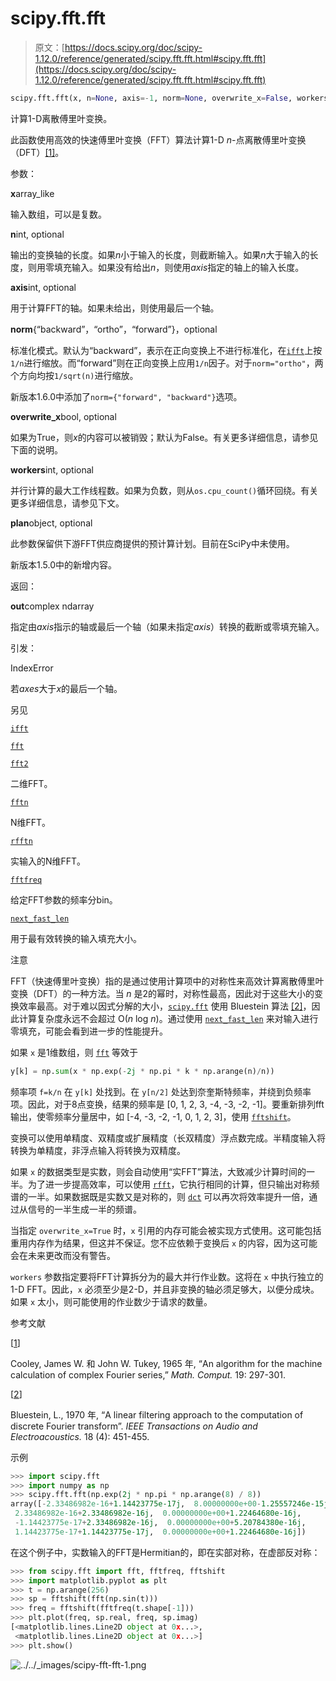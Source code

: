 # scipy.fft.fft

> 原文：[https://docs.scipy.org/doc/scipy-1.12.0/reference/generated/scipy.fft.fft.html#scipy.fft.fft](https://docs.scipy.org/doc/scipy-1.12.0/reference/generated/scipy.fft.fft.html#scipy.fft.fft)

```py
scipy.fft.fft(x, n=None, axis=-1, norm=None, overwrite_x=False, workers=None, *, plan=None)
```

计算1-D离散傅里叶变换。

此函数使用高效的快速傅里叶变换（FFT）算法计算1-D *n*-点离散傅里叶变换（DFT）[[1]](#r33a4a1a5944b-1)。

参数：

**x**array_like

输入数组，可以是复数。

**n**int, optional

输出的变换轴的长度。如果*n*小于输入的长度，则截断输入。如果*n*大于输入的长度，则用零填充输入。如果没有给出*n*，则使用*axis*指定的轴上的输入长度。

**axis**int, optional

用于计算FFT的轴。如果未给出，则使用最后一个轴。

**norm**{“backward”，“ortho”，“forward”}，optional

标准化模式。默认为“backward”，表示在正向变换上不进行标准化，在[`ifft`](https://docs.scipy.org/doc/scipy-1.12.0/reference/generated/scipy.fft.ifft.html#scipy.fft.ifft "scipy.fft.ifft")上按`1/n`进行缩放。而“forward”则在正向变换上应用`1/n`因子。对于`norm="ortho"`，两个方向均按`1/sqrt(n)`进行缩放。

新版本1.6.0中添加了`norm={"forward", "backward"}`选项。

**overwrite_x**bool, optional

如果为True，则*x*的内容可以被销毁；默认为False。有关更多详细信息，请参见下面的说明。

**workers**int, optional

并行计算的最大工作线程数。如果为负数，则从`os.cpu_count()`循环回绕。有关更多详细信息，请参见下文。

**plan**object, optional

此参数保留供下游FFT供应商提供的预计算计划。目前在SciPy中未使用。

新版本1.5.0中的新增内容。

返回：

**out**complex ndarray

指定由*axis*指示的轴或最后一个轴（如果未指定*axis*）转换的截断或零填充输入。

引发：

IndexError

若*axes*大于*x*的最后一个轴。

另见

[`ifft`](https://docs.scipy.org/doc/scipy-1.12.0/reference/generated/scipy.fft.ifft.html#scipy.fft.ifft "scipy.fft.ifft")

[`fft`](https://docs.scipy.org/doc/scipy-1.12.0/reference/generated/scipy.fft.fft.html#scipy.fft.fft)

[`fft2`](https://docs.scipy.org/doc/scipy-1.12.0/reference/generated/scipy.fft.fft2.html#scipy.fft.fft2 "scipy.fft.fft2")

二维FFT。

[`fftn`](https://docs.scipy.org/doc/scipy-1.12.0/reference/generated/scipy.fft.fftn.html#scipy.fft.fftn "scipy.fft.fftn")

N维FFT。

[`rfftn`](https://docs.scipy.org/doc/scipy-1.12.0/reference/generated/scipy.fft.rfftn.html#scipy.fft.rfftn "scipy.fft.rfftn")

实输入的N维FFT。

[`fftfreq`](https://docs.scipy.org/doc/scipy-1.12.0/reference/generated/scipy.fft.fftfreq.html#scipy.fft.fftfreq "scipy.fft.fftfreq")

给定FFT参数的频率分bin。

[`next_fast_len`](https://docs.scipy.org/doc/scipy-1.12.0/reference/generated/scipy.fft.next_fast_len.html#scipy.fft.next_fast_len "scipy.fft.next_fast_len")

用于最有效转换的输入填充大小。

注意

FFT（快速傅里叶变换）指的是通过使用计算项中的对称性来高效计算离散傅里叶变换（DFT）的一种方法。当 *n* 是2的幂时，对称性最高，因此对于这些大小的变换效率最高。对于难以因式分解的大小，[`scipy.fft`](../fft.html#module-scipy.fft "scipy.fft") 使用 Bluestein 算法 [[2]](#r33a4a1a5944b-2)，因此计算复杂度永远不会超过 O(*n* log *n*)。通过使用 [`next_fast_len`](scipy.fft.next_fast_len.html#scipy.fft.next_fast_len "scipy.fft.next_fast_len") 来对输入进行零填充，可能会看到进一步的性能提升。

如果 `x` 是1维数组，则 [`fft`](#scipy.fft.fft "scipy.fft.fft") 等效于

```py
y[k] = np.sum(x * np.exp(-2j * np.pi * k * np.arange(n)/n)) 
```

频率项 `f=k/n` 在 `y[k]` 处找到。在 `y[n/2]` 处达到奈奎斯特频率，并绕到负频率项。因此，对于8点变换，结果的频率是 [0, 1, 2, 3, -4, -3, -2, -1]。要重新排列fft输出，使零频率分量居中，如 [-4, -3, -2, -1, 0, 1, 2, 3]，使用 [`fftshift`](scipy.fft.fftshift.html#scipy.fft.fftshift "scipy.fft.fftshift")。

变换可以使用单精度、双精度或扩展精度（长双精度）浮点数完成。半精度输入将转换为单精度，非浮点输入将转换为双精度。

如果 `x` 的数据类型是实数，则会自动使用“实FFT”算法，大致减少计算时间的一半。为了进一步提高效率，可以使用 [`rfft`](scipy.fft.rfft.html#scipy.fft.rfft "scipy.fft.rfft")，它执行相同的计算，但只输出对称频谱的一半。如果数据既是实数又是对称的，则 [`dct`](scipy.fft.dct.html#scipy.fft.dct "scipy.fft.dct") 可以再次将效率提升一倍，通过从信号的一半生成一半的频谱。

当指定 `overwrite_x=True` 时，`x` 引用的内存可能会被实现方式使用。这可能包括重用内存作为结果，但这并不保证。您不应依赖于变换后 `x` 的内容，因为这可能会在未来更改而没有警告。

`workers` 参数指定要将FFT计算拆分为的最大并行作业数。这将在 `x` 中执行独立的1-D FFT。因此，`x` 必须至少是2-D，并且非变换的轴必须足够大，以便分成块。如果 `x` 太小，则可能使用的作业数少于请求的数量。

参考文献

[[1](#id1)]

Cooley, James W. 和 John W. Tukey, 1965 年, “An algorithm for the machine calculation of complex Fourier series,” *Math. Comput.* 19: 297-301.

[[2](#id2)]

Bluestein, L., 1970 年, “A linear filtering approach to the computation of discrete Fourier transform”. *IEEE Transactions on Audio and Electroacoustics.* 18 (4): 451-455.

示例

```py
>>> import scipy.fft
>>> import numpy as np
>>> scipy.fft.fft(np.exp(2j * np.pi * np.arange(8) / 8))
array([-2.33486982e-16+1.14423775e-17j,  8.00000000e+00-1.25557246e-15j,
 2.33486982e-16+2.33486982e-16j,  0.00000000e+00+1.22464680e-16j,
 -1.14423775e-17+2.33486982e-16j,  0.00000000e+00+5.20784380e-16j,
 1.14423775e-17+1.14423775e-17j,  0.00000000e+00+1.22464680e-16j]) 
```

在这个例子中，实数输入的FFT是Hermitian的，即在实部对称，在虚部反对称：

```py
>>> from scipy.fft import fft, fftfreq, fftshift
>>> import matplotlib.pyplot as plt
>>> t = np.arange(256)
>>> sp = fftshift(fft(np.sin(t)))
>>> freq = fftshift(fftfreq(t.shape[-1]))
>>> plt.plot(freq, sp.real, freq, sp.imag)
[<matplotlib.lines.Line2D object at 0x...>,
 <matplotlib.lines.Line2D object at 0x...>]
>>> plt.show() 
```

![../../_images/scipy-fft-fft-1.png](../Images/804529bc158e9d5b55381632892c2333.png)
